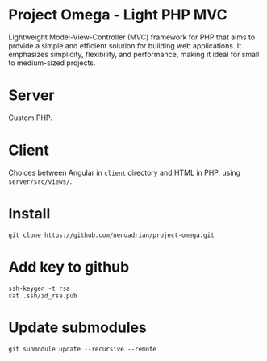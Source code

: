 # Project Omega - Light PHP MVC

Lightweight Model-View-Controller (MVC) framework for PHP that aims to provide a simple and efficient solution for building web applications. It emphasizes simplicity, flexibility, and performance, making it ideal for small to medium-sized projects.

# Server 

Custom PHP.

# Client

Choices between Angular in `client` directory and HTML in PHP, using `server/src/views/`.

# Install 
```
git clone https://github.com/nenuadrian/project-omega.git
```

# Add key to github 
```
ssh-keygen -t rsa
cat .ssh/id_rsa.pub
```
# Update submodules
```
git submodule update --recursive --remote
```
